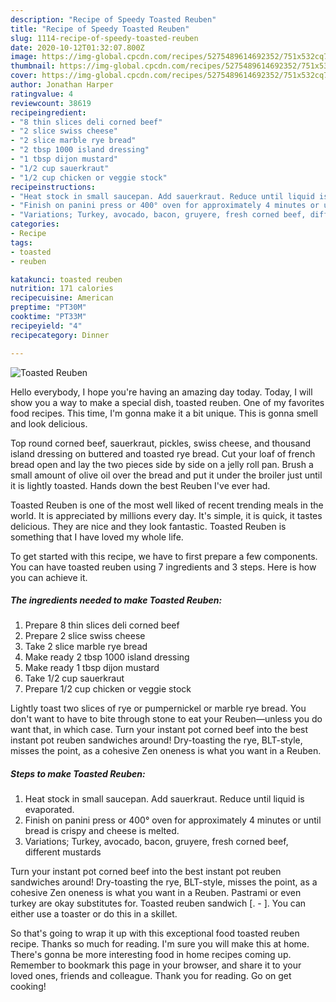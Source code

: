 ```yaml
---
description: "Recipe of Speedy Toasted Reuben"
title: "Recipe of Speedy Toasted Reuben"
slug: 1114-recipe-of-speedy-toasted-reuben
date: 2020-10-12T01:32:07.800Z
image: https://img-global.cpcdn.com/recipes/5275489614692352/751x532cq70/toasted-reuben-recipe-main-photo.jpg
thumbnail: https://img-global.cpcdn.com/recipes/5275489614692352/751x532cq70/toasted-reuben-recipe-main-photo.jpg
cover: https://img-global.cpcdn.com/recipes/5275489614692352/751x532cq70/toasted-reuben-recipe-main-photo.jpg
author: Jonathan Harper
ratingvalue: 4
reviewcount: 38619
recipeingredient:
- "8 thin slices deli corned beef"
- "2 slice swiss cheese"
- "2 slice marble rye bread"
- "2 tbsp 1000 island dressing"
- "1 tbsp dijon mustard"
- "1/2 cup sauerkraut"
- "1/2 cup chicken or veggie stock"
recipeinstructions:
- "Heat stock in small saucepan. Add sauerkraut. Reduce until liquid is evaporated."
- "Finish on panini press or 400° oven for approximately 4 minutes or until bread is crispy and cheese is melted."
- "Variations; Turkey, avocado, bacon, gruyere, fresh corned beef, different mustards"
categories:
- Recipe
tags:
- toasted
- reuben

katakunci: toasted reuben 
nutrition: 171 calories
recipecuisine: American
preptime: "PT30M"
cooktime: "PT33M"
recipeyield: "4"
recipecategory: Dinner

---
```



![Toasted Reuben](https://img-global.cpcdn.com/recipes/5275489614692352/751x532cq70/toasted-reuben-recipe-main-photo.jpg)

Hello everybody, I hope you're having an amazing day today. Today, I will show you a way to make a special dish, toasted reuben. One of my favorites food recipes. This time, I'm gonna make it a bit unique. This is gonna smell and look delicious.

Top round corned beef, sauerkraut, pickles, swiss cheese, and thousand island dressing on buttered and toasted rye bread. Cut your loaf of french bread open and lay the two pieces side by side on a jelly roll pan. Brush a small amount of olive oil over the bread and put it under the broiler just until it is lightly toasted. Hands down the best Reuben I&#39;ve ever had.

Toasted Reuben is one of the most well liked of recent trending meals in the world. It is appreciated by millions every day. It's simple, it is quick, it tastes delicious. They are nice and they look fantastic. Toasted Reuben is something that I have loved my whole life.


To get started with this recipe, we have to first prepare a few components. You can have toasted reuben using 7 ingredients and 3 steps. Here is how you can achieve it.

<!--inarticleads1-->

##### The ingredients needed to make Toasted Reuben:

1. Prepare 8 thin slices deli corned beef
1. Prepare 2 slice swiss cheese
1. Take 2 slice marble rye bread
1. Make ready 2 tbsp 1000 island dressing
1. Make ready 1 tbsp dijon mustard
1. Take 1/2 cup sauerkraut
1. Prepare 1/2 cup chicken or veggie stock


Lightly toast two slices of rye or pumpernickel or marble rye bread. You don&#39;t want to have to bite through stone to eat your Reuben—unless you do want that, in which case. Turn your instant pot corned beef into the best instant pot reuben sandwiches around! Dry-toasting the rye, BLT-style, misses the point, as a cohesive Zen oneness is what you want in a Reuben. 

<!--inarticleads2-->

##### Steps to make Toasted Reuben:

1. Heat stock in small saucepan. Add sauerkraut. Reduce until liquid is evaporated.
1. Finish on panini press or 400° oven for approximately 4 minutes or until bread is crispy and cheese is melted.
1. Variations; Turkey, avocado, bacon, gruyere, fresh corned beef, different mustards


Turn your instant pot corned beef into the best instant pot reuben sandwiches around! Dry-toasting the rye, BLT-style, misses the point, as a cohesive Zen oneness is what you want in a Reuben. Pastrami or even turkey are okay substitutes for. Toasted reuben sandwich [. - ]. You can either use a toaster or do this in a skillet. 

So that's going to wrap it up with this exceptional food toasted reuben recipe. Thanks so much for reading. I'm sure you will make this at home. There's gonna be more interesting food in home recipes coming up. Remember to bookmark this page in your browser, and share it to your loved ones, friends and colleague. Thank you for reading. Go on get cooking!
